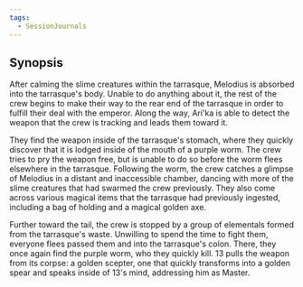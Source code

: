 ```yaml
---
tags:
  - SessionJournals
---
```


## Synopsis

After calming the slime creatures within the tarrasque, Melodius is absorbed into the tarrasque's body. Unable to do anything about it, the rest of the crew begins to make their way to the rear end of the tarrasque in order to fulfill their deal with the emperor. Along the way, Ari'ka is able to detect the weapon that the crew is tracking and leads them toward it.

They find the weapon inside of the tarrasque's stomach, where they quickly discover that it is lodged inside of the mouth of a purple worm. The crew tries to pry the weapon free, but is unable to do so before the worm flees elsewhere in the tarrasque. Following the worm, the crew catches a glimpse of Melodius in a distant and inaccessible chamber, dancing with more of the slime creatures that had swarmed the crew previously. They also come across various magical items that the tarrasque had previously ingested, including a bag of holding and a magical golden axe. 

Further toward the tail, the crew is stopped by a group of elementals formed from the tarrasque's waste. Unwilling to spend the time to fight them, everyone flees passed them and into the tarrasque's colon. There, they once again find the purple worm, who they quickly kill. 13 pulls the weapon from its corpse: a golden scepter, one that quickly transforms into a golden spear and speaks inside of 13's mind, addressing him as Master.
